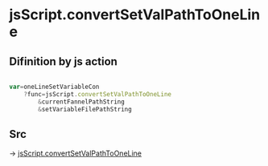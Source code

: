 # jsScript.convertSetValPathToOneLine

## Difinition by js action

```js.js

var=oneLineSetVariableCon
	?func=jsScript.convertSetValPathToOneLine
		&currentFannelPathString
		&setVariableFilePathString
```

## Src

-> [jsScript.convertSetValPathToOneLine](https://github.com/puutaro/CommandClick/blob/master/app/src/main/java/com/puutaro/commandclick/fragment_lib/terminal_fragment/js_interface/edit/JsScript.kt#L132)


